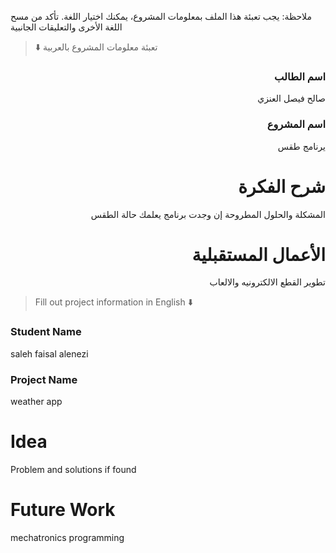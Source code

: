 
ملاحظة: يجب تعبئة هذا الملف بمعلومات المشروع، يمكنك اختيار اللغة. تأكد من مسح اللغة الأخرى والتعليقات الجانبية 
> ⬇️ تعبئة معلومات المشروع بالعربية  

<div dir="rtl">
  
### اسم الطالب

صالح فيصل العنزي

### اسم المشروع

يرنامج طقس
# شرح الفكرة
المشكلة والحلول المطروحة إن وجدت
برنامج يعلمك حالة الطقس

# الأعمال المستقبلية
 تطوير القطع الالكترونيه والالعاب 

</div>

> Fill out project information in English ⬇️
### Student Name
saleh faisal alenezi

### Project Name
weather app
# Idea
Problem and solutions if found 


# Future Work 
mechatronics programming

